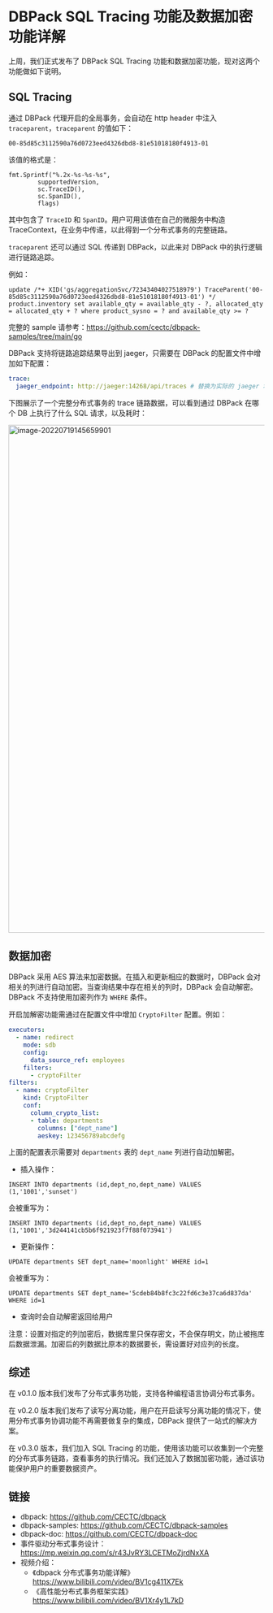 # DBPack SQL Tracing 功能及数据加密功能详解

上周，我们正式发布了 DBPack SQL Tracing 功能和数据加密功能，现对这两个功能做如下说明。

## SQL Tracing

通过 DBPack 代理开启的全局事务，会自动在 http header 中注入 `traceparent`，`traceparent` 的值如下：

`00-85d85c3112590a76d0723eed4326dbd8-81e51018180f4913-01`

该值的格式是：

```golang
fmt.Sprintf("%.2x-%s-%s-%s",
		supportedVersion,
		sc.TraceID(),
		sc.SpanID(),
		flags)
```

其中包含了 `TraceID` 和 `SpanID`。用户可用该值在自己的微服务中构造 TraceContext，在业务中传递，以此得到一个分布式事务的完整链路。

`traceparent` 还可以通过 SQL 传递到 DBPack，以此来对 DBPack 中的执行逻辑进行链路追踪。

例如：

```
update /*+ XID('gs/aggregationSvc/72343404027518979') TraceParent('00-85d85c3112590a76d0723eed4326dbd8-81e51018180f4913-01') */ product.inventory set available_qty = available_qty - ?, allocated_qty = allocated_qty + ? where product_sysno = ? and available_qty >= ?
```

完整的 sample 请参考：https://github.com/cectc/dbpack-samples/tree/main/go

DBPack 支持将链路追踪结果导出到 jaeger，只需要在 DBPack 的配置文件中增加如下配置：

```yaml
trace:
  jaeger_endpoint: http://jaeger:14268/api/traces # 替换为实际的 jaeger 地址
```

下图展示了一个完整分布式事务的 trace 链路数据，可以看到通过 DBPack 在哪个 DB 上执行了什么 SQL 请求，以及耗时：

<img src="https://cectc.github.io/dbpack-doc/images/image-20220719145659901.png" alt="image-20220719145659901" style="width:1000px" />

## 数据加密

DBPack 采用 AES 算法来加密数据。在插入和更新相应的数据时，DBPack 会对相关的列进行自动加密。当查询结果中存在相关的列时，DBPack 会自动解密。DBPack 不支持使用加密列作为 `WHERE` 条件。

开启加解密功能需通过在配置文件中增加 `CryptoFilter` 配置。例如：

```yaml
executors:
  - name: redirect
    mode: sdb
    config:
      data_source_ref: employees
    filters:
      - cryptoFilter
filters:
  - name: cryptoFilter
    kind: CryptoFilter
    conf:
      column_crypto_list:
      - table: departments
        columns: ["dept_name"]
        aeskey: 123456789abcdefg
```

上面的配置表示需要对 `departments` 表的 `dept_name` 列进行自动加解密。

+ 插入操作：

```
INSERT INTO departments (id,dept_no,dept_name) VALUES (1,'1001','sunset')
```

会被重写为：

```
INSERT INTO departments (id,dept_no,dept_name) VALUES (1,'1001','3d244141cb5b6f921923f7f88f073941')
```

+ 更新操作：

```
UPDATE departments SET dept_name='moonlight' WHERE id=1
```

会被重写为：

```
UPDATE departments SET dept_name='5cdeb84b8fc3c22fd6c3e37ca6d837da' WHERE id=1
```

+ 查询时会自动解密返回给用户

注意：设置对指定的列加密后，数据库里只保存密文，不会保存明文，防止被拖库后数据泄漏。加密后的列数据比原本的数据要长，需设置好对应列的长度。

## 综述

在 v0.1.0 版本我们发布了分布式事务功能，支持各种编程语言协调分布式事务。

在 v0.2.0 版本我们发布了读写分离功能，用户在开启读写分离功能的情况下，使用分布式事务协调功能不再需要做复杂的集成，DBPack 提供了一站式的解决方案。

在 v0.3.0 版本，我们加入 SQL Tracing 的功能，使用该功能可以收集到一个完整的分布式事务链路，查看事务的执行情况。我们还加入了数据加密功能，通过该功能保护用户的重要数据资产。

## 链接

- dbpack: https://github.com/CECTC/dbpack
- dbpack-samples: https://github.com/CECTC/dbpack-samples
- dbpack-doc: https://github.com/CECTC/dbpack-doc
- 事件驱动分布式事务设计：https://mp.weixin.qq.com/s/r43JvRY3LCETMoZjrdNxXA
- 视频介绍：
  - 《dbpack 分布式事务功能详解》 https://www.bilibili.com/video/BV1cg411X7Ek
  - 《高性能分布式事务框架实践》https://www.bilibili.com/video/BV1Xr4y1L7kD

